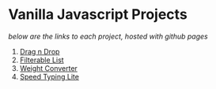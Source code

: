 # Vanilla Javascript Projects

*below are the links to each project, hosted with github pages*



1. [Drag n Drop](https://aman-maharshi.github.io/vanilla-js/drag-n-drop/)
2. [Filterable List](https://aman-maharshi.github.io/vanilla-js/filterable-list/)
3. [Weight Converter](https://aman-maharshi.github.io/vanilla-js/weight-converter/)
4. [Speed Typing Lite](https://aman-maharshi.github.io/vanilla-js/speed-typing-game/)